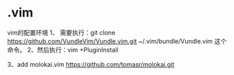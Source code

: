 # .vim
vim的配置环境
1、
需要执行：git clone https://github.com/VundleVim/Vundle.vim.git ~/.vim/bundle/Vundle.vim
这个命令。
2、然后执行：vim +PluginInstall

3、add molokai.vim https://github.com/tomasr/molokai.git
